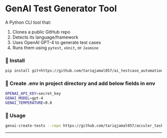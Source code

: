 # GenAI Test Generator Tool

A Python CLI tool that:
1. Clones a public GitHub repo
2. Detects its language/framework
3. Uses OpenAI GPT-4 to generate test cases
4. Runs them using `pytest`, `xUnit`, or `Jasmine`

### 🔧 Install
```bash
pip install git+https://github.com/tariqjamal057/ai_testcase_automation.git
```

### 📝 Create .env in project directory and add below fields in env
```bash
OPENAI_API_KEY=secret_key
GENAI_MODEL=gpt-4
GENAI_TEMPERATURE=0.8
```

### 🚀 Usage
```bash
genai-create-tests --repo https://github.com/tariqjamal057/acculer_task.git --target-dir cloner --branch feat/testcase --commit-message "add test files"
```

---
